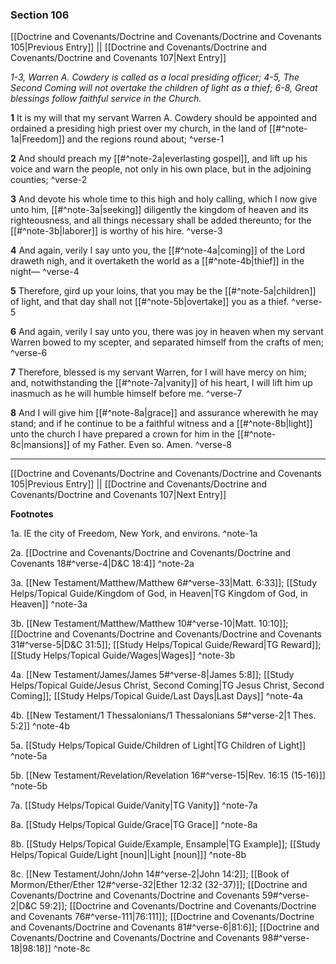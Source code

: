 ### Section 106

[[Doctrine and Covenants/Doctrine and Covenants/Doctrine and Covenants 105|Previous Entry]]  ||  [[Doctrine and Covenants/Doctrine and Covenants/Doctrine and Covenants 107|Next Entry]]

*1-3, Warren A. Cowdery is called as a local presiding officer; 4-5, The Second Coming will not overtake the children of light as a thief; 6-8, Great blessings follow faithful service in the Church.*

**1**  It is my will that my servant Warren A. Cowdery should be appointed and ordained a presiding high priest over my church, in the land of [[#^note-1a|Freedom]] and the regions round about; ^verse-1

**2**  And should preach my [[#^note-2a|everlasting gospel]], and lift up his voice and warn the people, not only in his own place, but in the adjoining counties; ^verse-2

**3**  And devote his whole time to this high and holy calling, which I now give unto him, [[#^note-3a|seeking]] diligently the kingdom of heaven and its righteousness, and all things necessary shall be added thereunto; for the [[#^note-3b|laborer]] is worthy of his hire. ^verse-3

**4**  And again, verily I say unto you, the [[#^note-4a|coming]] of the Lord draweth nigh, and it overtaketh the world as a [[#^note-4b|thief]] in the night— ^verse-4

**5**  Therefore, gird up your loins, that you may be the [[#^note-5a|children]] of light, and that day shall not [[#^note-5b|overtake]] you as a thief. ^verse-5

**6**  And again, verily I say unto you, there was joy in heaven when my servant Warren bowed to my scepter, and separated himself from the crafts of men; ^verse-6

**7**  Therefore, blessed is my servant Warren, for I will have mercy on him; and, notwithstanding the [[#^note-7a|vanity]] of his heart, I will lift him up inasmuch as he will humble himself before me. ^verse-7

**8**  And I will give him [[#^note-8a|grace]] and assurance wherewith he may stand; and if he continue to be a faithful witness and a [[#^note-8b|light]] unto the church I have prepared a crown for him in the [[#^note-8c|mansions]] of my Father. Even so. Amen. ^verse-8


---
[[Doctrine and Covenants/Doctrine and Covenants/Doctrine and Covenants 105|Previous Entry]]  ||  [[Doctrine and Covenants/Doctrine and Covenants/Doctrine and Covenants 107|Next Entry]]


**Footnotes**


1a. IE the city of Freedom, New York, and environs. ^note-1a

2a. [[Doctrine and Covenants/Doctrine and Covenants/Doctrine and Covenants 18#^verse-4|D&C 18:4]] ^note-2a

3a. [[New Testament/Matthew/Matthew 6#^verse-33|Matt. 6:33]]; [[Study Helps/Topical Guide/Kingdom of God, in Heaven|TG Kingdom of God, in Heaven]] ^note-3a

3b. [[New Testament/Matthew/Matthew 10#^verse-10|Matt. 10:10]]; [[Doctrine and Covenants/Doctrine and Covenants/Doctrine and Covenants 31#^verse-5|D&C 31:5]]; [[Study Helps/Topical Guide/Reward|TG Reward]]; [[Study Helps/Topical Guide/Wages|Wages]] ^note-3b

4a. [[New Testament/James/James 5#^verse-8|James 5:8]]; [[Study Helps/Topical Guide/Jesus Christ, Second Coming|TG Jesus Christ, Second Coming]]; [[Study Helps/Topical Guide/Last Days|Last Days]] ^note-4a

4b. [[New Testament/1 Thessalonians/1 Thessalonians 5#^verse-2|1 Thes. 5:2]] ^note-4b

5a. [[Study Helps/Topical Guide/Children of Light|TG Children of Light]] ^note-5a

5b. [[New Testament/Revelation/Revelation 16#^verse-15|Rev. 16:15 (15-16)]] ^note-5b

7a. [[Study Helps/Topical Guide/Vanity|TG Vanity]] ^note-7a

8a. [[Study Helps/Topical Guide/Grace|TG Grace]] ^note-8a

8b. [[Study Helps/Topical Guide/Example, Ensample|TG Example]]; [[Study Helps/Topical Guide/Light [noun]|Light [noun]]] ^note-8b

8c. [[New Testament/John/John 14#^verse-2|John 14:2]]; [[Book of Mormon/Ether/Ether 12#^verse-32|Ether 12:32 (32-37)]]; [[Doctrine and Covenants/Doctrine and Covenants/Doctrine and Covenants 59#^verse-2|D&C 59:2]]; [[Doctrine and Covenants/Doctrine and Covenants/Doctrine and Covenants 76#^verse-111|76:111]]; [[Doctrine and Covenants/Doctrine and Covenants/Doctrine and Covenants 81#^verse-6|81:6]]; [[Doctrine and Covenants/Doctrine and Covenants/Doctrine and Covenants 98#^verse-18|98:18]] ^note-8c
